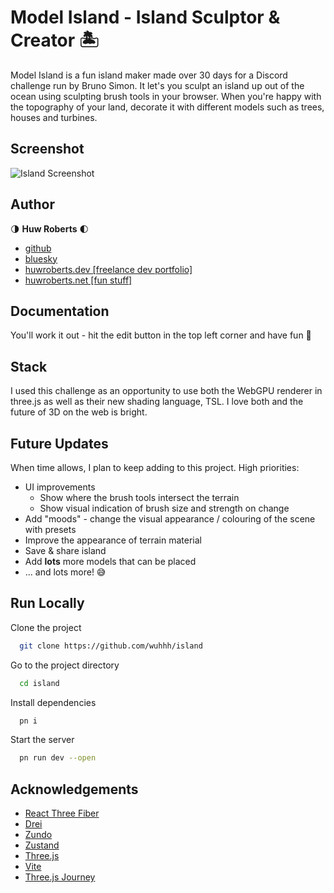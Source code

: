 
# Model Island - Island Sculptor & Creator 🏝️

Model Island is a fun island maker made over 30 days for a Discord challenge run by Bruno Simon. It let's you sculpt an island up out of the ocean using sculpting brush tools in your browser. When you're happy with the topography of your land, decorate it with different models such as trees, houses and turbines.

## Screenshot

![Island Screenshot](https://play.huwroberts.dev/island/screenshots/island--example-lg@2x.jpg)


## Author

🌗 **Huw Roberts** 🌓

- [github](https://github.com/wuhhh)
- [bluesky](https://bsky.app/profile/huwroberts.net)
- [huwroberts.dev \[freelance dev portfolio\]](https://huwroberts.dev)
- [huwroberts.net \[fun stuff\]](https://huwroberts.net)



## Documentation

You'll work it out - hit the edit button in the top left corner and have fun 🤩

## Stack

I used this challenge as an opportunity to use both the WebGPU renderer in three.js as well as their new shading language, TSL. I love both and the future of 3D on the web is bright.

## Future Updates

When time allows, I plan to keep adding to this project. High priorities:

- UI improvements
    - Show where the brush tools intersect the terrain
    - Show visual indication of brush size and strength on change 
- Add "moods" - change the visual appearance / colouring of the scene with presets 
- Improve the appearance of terrain material
- Save & share island
- Add **lots** more models that can be placed
- ... and lots more! 😅
## Run Locally

Clone the project

```bash
  git clone https://github.com/wuhhh/island
```

Go to the project directory

```bash
  cd island
```

Install dependencies

```bash
  pn i
```

Start the server

```bash
  pn run dev --open
```


## Acknowledgements

- [React Three Fiber](https://docs.pmnd.rs/react-three-fiber/)
- [Drei](https://github.com/pmndrs/drei)
- [Zundo](https://github.com/charkour/zundo)
- [Zustand](https://zustand.docs.pmnd.rs/getting-started/introduction)
- [Three.js](https://threejs.org/docs/index.html#manual/en/introduction/Creating-a-scene)
- [Vite](https://vitejs.dev/guide/)
- [Three.js Journey](https://threejsjourney.com)

